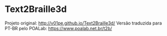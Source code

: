# Text2Braille3d
Projeto original: http://v01pe.github.io/Text2Braille3d/
Versão traduzida para PT-BR pelo POALab: https://www.poalab.net.br/t2b/

